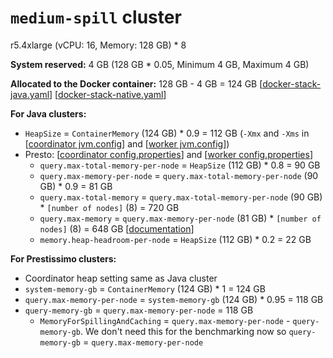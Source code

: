 # `medium-spill` cluster
r5.4xlarge (vCPU: 16, Memory: 128 GB) * 8

**System reserved:** 4 GB (128 GB * 0.05,
Minimum 4 GB, Maximum 4 GB)

**Allocated to the Docker container:** 128 GB - 4 GB = 124 GB [[docker-stack-java.yaml](docker-stack-java.yaml)] [[docker-stack-native.yaml](docker-stack-native.yaml)]

**For Java clusters:**
* `HeapSize` = `ContainerMemory` (124 GB) * 0.9 = 112 GB (`-Xmx` and `-Xms` in [[coordinator jvm.config](coordinator/jvm.config)] and [[worker jvm.config](workers/jvm.config)])
* Presto: [[coordinator config.properties](coordinator/config.properties)] and [[worker config.properties](worker/config.properties)]
  * `query.max-total-memory-per-node` = `HeapSize` (112 GB) * 0.8 = 90 GB
  * `query.max-memory-per-node` = `query.max-total-memory-per-node` (90 GB) * 0.9 = 81 GB
  * `query.max-total-memory` = `query.max-total-memory-per-node` (90 GB) * `[number of nodes]` (8) = 720 GB
  * `query.max-memory` = `query.max-memory-per-node` (81 GB) * `[number of nodes]` (8) = 648 GB [[documentation](https://prestodb.io/docs/current/admin/properties.html#memory-management-properties)]
  * `memory.heap-headroom-per-node` = `HeapSize` (112 GB) * 0.2 = 22 GB

**For Prestissimo clusters:**
* Coordinator heap setting same as Java cluster
* `system-memory-gb` = `ContainerMemory` (124 GB) * 1 = 124 GB
* `query.max-memory-per-node` = `system-memory-gb` (124 GB) * 0.95 = 118 GB
* `query-memory-gb` = `query.max-memory-per-node` = 118 GB
  * `MemoryForSpillingAndCaching` = `query.max-memory-per-node` - `query-memory-gb`. We don't need this for the benchmarking now so `query-memory-gb` = `query.max-memory-per-node`
